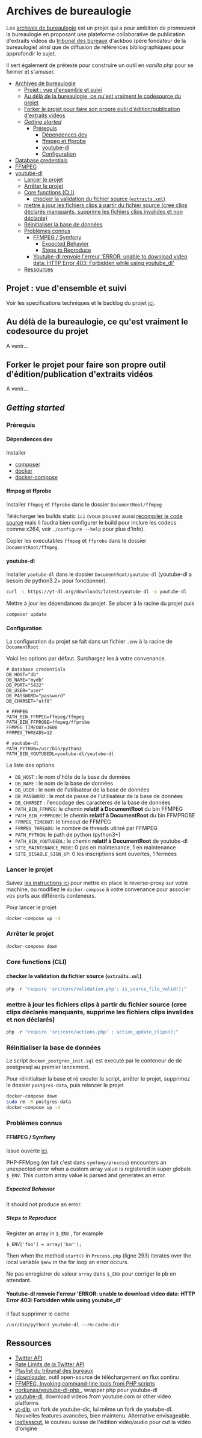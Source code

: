 # Archives de bureaulogie

Les [archives de bureaulogie](https://archives-de-bureaulogie.fr) est un projet qui a pour ambition de promouvoir la bureaulogie en proposant une plateforme collaborative de publication d'extraits vidéos du [tribunal des bureaux](https://www.youtube.com/watch?v=YglE-FnSd3g&list=PLDN-m4HWH8MBKJLYIK-80qJBBkVJbPo9p) d'ackboo (père fondateur de la bureaulogie) ainsi que de diffusion de références bibliographiques pour approfondir le sujet.

Il sert également de prétexte pour construire un outil en *vanilla php* pour se former et s'amuser.

- [Archives de bureaulogie](#archives-de-bureaulogie)
  - [Projet : vue d'ensemble et suivi](#projet--vue-densemble-et-suivi)
  - [Au délà de la bureaulogie, ce qu'est vraiment le codesource du projet](#au-délà-de-la-bureaulogie-ce-quest-vraiment-le-codesource-du-projet)
  - [Forker le projet pour faire son propre outil d'édition/publication d'extraits vidéos](#forker-le-projet-pour-faire-son-propre-outil-déditionpublication-dextraits-vidéos)
  - [*Getting started*](#getting-started)
    - [Prérequis](#prérequis)
      - [Dépendences dev](#dépendences-dev)
      - [ffmpeg et ffprobe](#ffmpeg-et-ffprobe)
      - [youtube-dl](#youtube-dl)
      - [Configuration](#configuration)
- [Database credentials](#database-credentials)
- [FFMPEG](#ffmpeg)
- [youtube-dl](#youtube-dl-1)
    - [Lancer le projet](#lancer-le-projet)
    - [Arrêter le projet](#arrêter-le-projet)
    - [Core functions (CLI)](#core-functions-cli)
      - [checker la validation du fichier source (`extraits.xml`)](#checker-la-validation-du-fichier-source-extraitsxml)
    - [mettre à jour les fichiers clips à partir du fichier source (cree clips déclarés manquants, supprime les fichiers clips invalides et non déclarés)](#mettre-à-jour-les-fichiers-clips-à-partir-du-fichier-source-cree-clips-déclarés-manquants-supprime-les-fichiers-clips-invalides-et-non-déclarés)
    - [Réinitialiser la base de données](#réinitialiser-la-base-de-données)
    - [Problèmes connus](#problèmes-connus)
      - [FFMPEG / Symfony](#ffmpeg--symfony)
        - [Expected Behavior](#expected-behavior)
        - [Steps to Reproduce](#steps-to-reproduce)
      - [Youtube-dl renvoie l'erreur 'ERROR: unable to download video data: HTTP Error 403: Forbidden while using youtube_dl'](#youtube-dl-renvoie-lerreur-error-unable-to-download-video-data-http-error-403-forbidden-while-using-youtube_dl)
  - [Ressources](#ressources)

<!-- ## Comment contribuer au dépôt ?

Envie de contribuer au dépôt en proposant un extrait ? [Lisez d'abord ceci](CONTRIBUTING.md). -->

## Projet : vue d'ensemble et suivi

Voir les specifications techniques et le backlog du projet [ici](backlog.md).

## Au délà de la bureaulogie, ce qu'est vraiment le codesource du projet

A venir...

## Forker le projet pour faire son propre outil d'édition/publication d'extraits vidéos

A venir...

## *Getting started*

### Prérequis

#### Dépendences dev
Installer

- [composer](https://getcomposer.org/)
- [docker](https://www.docker.com/)
- [docker-compose](https://docs.docker.com/compose/)
  

#### ffmpeg et ffprobe

Installer `ffmpeg` et `ffprobe` dans le dossier `DocumentRoot/ffmpeg`

Télécharger les builds static `ici` (vous pouvez aussi [recompiler le code source](https://ffmpeg.org/download.html#repositories) mais il faudra bien configurer le build pour inclure les codecs comme x264, voir `./configure --help` pour plus d'info).

Copier les executables `ffmpeg` et `ffprobe` dans le dossier `DocumentRoot/ffmpeg`.

#### youtube-dl

Installer `youtube-dl` dans le dossier `DocumentRoot/youtube-dl` (youtube-dl a besoin de python3.2+ pour fonctionner).

~~~bash
curl -L https://yt-dl.org/downloads/latest/youtube-dl -o youtube-dl
~~~

Mettre à jour les dépendances du projet. Se placer à la racine du projet puis

~~~bash
composer update
~~~

#### Configuration

La configuration du projet se fait dans un fichier `.env` à la racine de `DocumentRoot`

Voici les options par défaut. Surchargez les à votre convenance.

~~~
# Database credentials
DB_HOST="db"
DB_NAME="mydb"
DB_PORT="5432"
DB_USER="user"
DB_PASSWORD="password"
DB_CHARSET="utf8"

# FFMPEG
PATH_BIN_FFMPEG=ffmpeg/ffmpeg
PATH_BIN_FFPROBE=ffmpeg/ffprobe
FFMPEG_TIMEOUT=3600
FFMPEG_THREADS=12

# youtube-dl
PATH_PYTHON=/usr/bin/python3
PATH_BIN_YOUTUBEDL=youtube-dl/youtube-dl
~~~

La liste des options

- `DB_HOST` : le nom d'hôte de la base de données
- `DB_NAME` : le nom de la base de données
- `DB_USER` : le nom de l'utilisateur de la base de données
- `DB_PASSWORD` : le mot de passe de l'utilisateur de la base de données
- `DB_CHARSET` : l'encodage des caractères de la base de données
- `PATH_BIN_FFMPEG`: le chemin **relatif à DocumentRoot** du bin FFMPEG
- `PATH_BIN_FFMPROBE`: le chemin **relatif à DocumentRoot** du bin FFMPROBE
- `FFMPEG_TIMEOUT`: le timeout de FFMPEG
- `FFMPEG_THREADS`: le nombre de threads utilisé par FFMPEG
- `PATH_PYTHON`: le path de python (python3+)
- `PATH_BIN_YOUTUBEDL`: le chemin **relatif à DocumentRoot** de youtube-dl
- `SITE_MAINTENANCE_MODE`: 0 pas en maintenance, 1 en maintenance
- `SITE_DISABLE_SIGN_UP`: 0 les inscriptions sont ouvertes, 1 fermées

### Lancer le projet

Suivez [les instructions ici](https://github.com/websealevel/local-env-docker) pour mettre en place le reverse-proxy sur votre machine, ou modifiez le `docker-compose` à votre convenance pour associer vos ports aux différents conteneurs.

Pour lancer le projet

~~~bash
docker-compose up -d
~~~

### Arrêter le projet

~~~bash
docker-compose down
~~~

### Core functions (CLI)

#### checker la validation du fichier source (`extraits.xml`)
~~~php
php -r "require 'src/core/validation.php'; is_source_file_valid();"
~~~

### mettre à jour les fichiers clips à partir du fichier source (cree clips déclarés manquants, supprime les fichiers clips invalides et non déclarés)

~~~php
php -r "require 'src/core/actions.php' ; action_update_clips();"
~~~

### Réinitialiser la base de données 

Le script `docker_postgres_init.sql` est executé par le conteneur de de postgresql au premier lancement. 

Pour réinitialiser la base et ré excuter le script, arrêter le projet, supprimez le dossier `postgres-data`, puis relancer le projet

~~~bash
docker-compose down
sudo rm -R postgres-data
docker-compose up -d
~~~

### Problèmes connus

#### FFMPEG / Symfony

Issue ouverte [ici](https://github.com/symfony/symfony/issues/46348).

PHP-FFMpeg (en fait c'est dans `symfony/process`) encounters an unexpected error when a custom array value is registered in super globals `$_ENV`. This custom array value is parsed and generates an error.

##### Expected Behavior

It should not produce an error.

##### Steps to Reproduce

Register an array in `$_ENV` , for example

~~~
$_ENV['foo'] = array('bar');
~~~

Then when the method `start()` in `Process.php` (ligne 293) iterates over the local variable `$env` in the for loop an error occurs.

Ne pas enregistrer de valeur `array` dans `$_ENV` pour corriger le pb en attendant.

#### Youtube-dl renvoie l'erreur 'ERROR: unable to download video data: HTTP Error 403: Forbidden while using youtube_dl'

Il faut supprimer le cache

~~~
/usr/bin/python3 youtube-dl --rm-cache-dir
~~~

## Ressources

- [Twitter API](https://developer.twitter.com/en/docs/twitter-api)
- [Rate Limits de la Twitter API](https://developer.twitter.com/en/docs/twitter-api/rate-limits)
- [Playlist du tribunal des bureaux](https://www.youtube.com/watch?v=YglE-FnSd3g&list=PLDN-m4HWH8MBKJLYIK-80qJBBkVJbPo9p)
- [jdownloader](https://jdownloader.org/), outil open-source de téléchargement en flux continu
- [FFMPEG, Invoking command-line tools from PHP scripts](https://trac.ffmpeg.org/wiki/PHP)
- [norkunas/youtube-dl-php ](https://packagist.org/packages/norkunas/youtube-dl-php), wrapper php pour youtube-dl
- [youtube-dl](https://github.com/ytdl-org/youtube-dl), download videos from youtube.com or other video platforms 
- [yt-dlp](https://github.com/yt-dlp/yt-dlp#installation), un fork de youtube-dlc, lui même un fork de youtube-dl. Nouvelles features avancées, bien maintenu. Alternative envisageable.
- [lostlesscut](https://github.com/mifi/lossless-cut), le couteau suisse de l'édition vidéo/audio pour cut la vidéo d'origine
